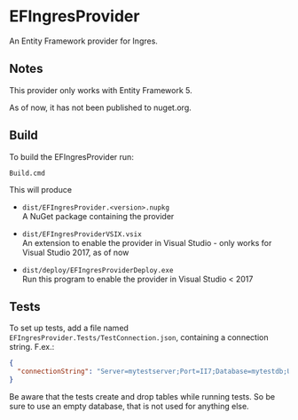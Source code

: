 ﻿# EFIngresProvider

An Entity Framework provider for Ingres.

## Notes

This provider only works with Entity Framework 5.

As of now, it has not been published to nuget.org.

## Build

To build the EFIngresProvider run:

```
Build.cmd
```

This will produce

* `dist/EFIngresProvider.<version>.nupkg`   
  A NuGet package containing the provider

* `dist/EFIngresProviderVSIX.vsix`   
  An extension to enable the provider in Visual Studio - only works for Visual Studio 2017, as of now

* `dist/deploy/EFIngresProviderDeploy.exe`   
  Run this program to enable the provider in Visual Studio < 2017

## Tests

To set up tests, add a file named `EFIngresProvider.Tests/TestConnection.json`, containing a connection string. F.ex.:

```json
{
  "connectionString": "Server=mytestserver;Port=II7;Database=mytestdb;User ID=me;Password=my-password;Timezone=EUROPE-CENTRAL;VnodeUsage=connect"
}
```

Be aware that the tests create and drop tables while running tests. So be sure to use an empty database, that is not used for anything else.